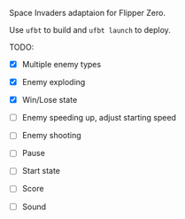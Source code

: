 Space Invaders adaptaion for Flipper Zero.

Use `ufbt` to build and `ufbt launch` to deploy.

TODO:

 - [x] Multiple enemy types
 - [x] Enemy exploding
 - [x] Win/Lose state
 - [ ] Enemy speeding up, adjust starting speed  
 - [ ] Enemy shooting
 - [ ] Pause
 - [ ] Start state
 - [ ] Score
 - [ ] Sound


